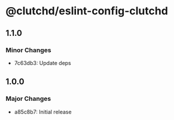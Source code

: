 # @clutchd/eslint-config-clutchd

## 1.1.0

### Minor Changes

- 7c63db3: Update deps

## 1.0.0

### Major Changes

- a85c8b7: Initial release
